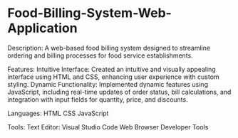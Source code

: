 # Food-Billing-System-Web-Application
Description:
A web-based food billing system designed to streamline ordering and billing processes for food service establishments.

Features:
Intuitive Interface: Created an intuitive and visually appealing interface using HTML and CSS, enhancing user experience with custom styling.
Dynamic Functionality: Implemented dynamic features using JavaScript, including real-time updates of order status, bill calculations, and integration with input fields for quantity, price, and discounts.

Languages:
HTML
CSS
JavaScript

Tools:
Text Editor: Visual Studio Code
Web Browser Developer Tools
